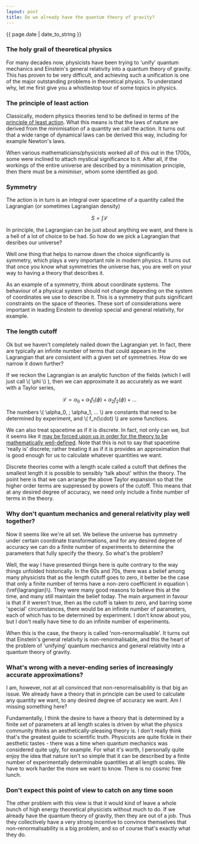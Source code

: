 ```yaml
---
layout: post
title: Do we already have the quantum theory of gravity?
---
```


<p>{{ page.date | date_to_string }}</p>

<h3>  The holy grail of theoretical physics </h3> 

For many decades now, physicists have been trying to 'unify' quantum mechanics and Einstein's general relativity into a quantum theory of gravity. This has proven to be very difficult, and achieving such a unification is one of the major outstanding problems in theoretical physics. To understand why, let me first give you a whistlestop tour of some topics in physics.

<h3>  The principle of least action </h3> 

Classically, modern physics theories tend to be defined in terms of the <a href="https://en.wikipedia.org/wiki/Stationary-action_principles" target="_blank"> principle of least action</a>. What this means is that the laws of nature are derived from the minimisation of a quantity we call the action. It turns out that a wide range of dynamical laws can be derived this way, including for example Newton's laws. 

When various mathematicians/physicists worked all of this out in the 1700s, some were inclined to attach mystical significance to it. After all, if the workings of the entire universe are described by a minimisation principle, then there must be a <em>minimiser</em>, whom some identified as god.


<h3>  Symmetry </h3> 

The action is in turn is an integral over spacetime of a quantity called the Lagrangian (or sometimes Lagrangian density)

$$ S = \int \mathcal{L} \tag{1}$$

In principle, the Lagrangian can be just about anything we want, and there is a hell of a lot of choice to be had. So how do we pick a Lagrangian that desribes our universe?

Well one thing that helps to narrow down the choice significantly is symmetry, which plays a very important role in modern physics. It turns out that once you know what symmetries the universe has, you are well on your way to having a theory that describes it.

As an example of a symmetry, think about coordinate systems. The behaviour of a physical system should not change depending on the system of coordinates we use to describe it. This is a symmetry that puts significant constraints on the space of theories. These sort of considerations were important in leading Einstein to develop special and general relativity, for example. 


<h3> The length cutoff </h3> 

Ok but we haven't completely nailed down the Lagrangian yet. In fact, there are typically an infinite number of terms that could appears in the Lagrangian that are consistent with a given set of symmetries. How do we narrow it down further?


If we reckon the Lagrangian is an analytic function of the fields (which I will just call \\( \phi \\) ), then we can approximate it as accurately as we want with a Taylor series,

$$ \mathcal{L} = \alpha_0 + \alpha_1 f_1(\phi) + \alpha_2 f_2(\phi) + ...  \label{lagrangian} \tag{2}$$

The numbers \\( \alpha_0, \; \alpha_1, ... \\) are constants that need to be determined by experiment, and \\( f_n(\cdot) \\) are some functions.

We can also treat spacetime as if it is discrete. In fact, not only can we, but it seems like it <a href="https://en.wikipedia.org/wiki/Wightman_axioms#Existence_of_theories_which_satisfy_the_axioms" target="_blank">may be forced upon us in order for the theory to be mathematically well-defined</a>. Note that this is not to say that spacetime 'really is' discrete; rather treating it as if it is provides an approximation that is good enough for us to calculate whatever quantities we want.

Discrete theories come with a length scale called a cutoff that defines the smallest length it is possible to sensibly 'talk about' within the theory. The point here is that we can arrange the above Taylor expansion so that the higher order terms are suppressed by powers of the cutoff. This means that at any desired degree of accuracy, we need only include a finite number of terms in the theory.


<h3>  Why don't quantum mechanics and general relativity play well together? </h3> 

Now it seems like we're all set. We believe the universe has symmetry under certain coordinate transformations, and for any desired degree of accuracy we can do a finite number of experiments to determine the parameters that fully specify the theory. So what's the problem?

Well, the way I have presented things here is quite contrary to the way things unfolded historically. In the 60s and 70s, there was a belief among many physicists that as the length cutoff goes to zero, it better be the case that only a finite number of terms have a non-zero coefficient in equation \\(\ref{lagrangian}\\). They were many good reasons to believe this at the time, and many still maintain the belief today. The main argument in favour is that if it weren't true, then as the cutoff is taken to zero, and barring some 'special' circumstances, there would be an infinite number of parameters, each of which has to be determined by experiment. I don't know about you, but I don't really have time to do an infinite number of experiments.

When this is the case, the theory is called 'non-renormalisable'. It turns out that Einstein's general relativity is non-renormalisable, and this the heart of the problem of 'unifying' quantum mechanics and general relativity into a quantum theory of gravity.


<h3>  What's wrong with a never-ending series of increasingly accurate approximations? </h3> 

I am, however, not at all convinced that non-renormalisability is that big an issue. We already have a theory that in principle can be used to calculate any quantity we want, to any desired degree of accuracy we want. Am I missing something here?

Fundamentally, I think the desire to have a theory that is determined by a finite set of parameters at all length scales is driven by what the physics community thinks an aesthetically-pleasing theory is. I don't really think that's the greatest guide to scientific truth. Physicists are quite fickle in their aesthetic tastes - there was a time when quantum mechanics was considered quite ugly, for example. For what it's worth, I personally quite enjoy the idea that nature isn't so simple that it can be described by a finite number of experimentally determinable quantities at all length scales. We have to work harder the more we want to know. There is no cosmic free lunch.


<h3>  Don't expect this point of view to catch on any time soon </h3> 

The other problem with this view is that it would kind of leave a whole bunch of high energy theoretical physicists without much to do. If we already have the quantum theory of gravity, then they are out of a job. Thus they collectively have a very strong incentive to convince themselves that non-renormalisability is a big problem, and so of course that's exactly what they do.
